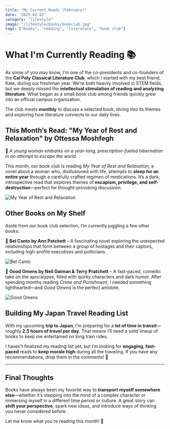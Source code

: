 ```yaml
---
title: "My Current Reads (February)"
date: "2025-02-02"
category: "lifestyle"
image: "/lifestyle/books/bookclub.jpg"
tags: ["books", "reading", "literature", "book club"]
---
```


# **What I'm Currently Reading 📚**

As some of you may know, I'm one of the co-presidents and co-founders of the **Cal Poly Classical Literature Club**, which I started with my best friend, Kate, during our freshman year. We’re both heavily involved in STEM fields, but we deeply missed the **intellectual stimulation of reading and analyzing literature**. What began as a small book club among friends quickly grew into an official campus organization.

The club meets **monthly** to discuss a selected book, diving into its themes and exploring how literature connects to our daily lives.

## **This Month’s Read: "My Year of Rest and Relaxation" by Ottessa Moshfegh**
📖 *A young woman embarks on a year-long, prescription-fueled hibernation in an attempt to escape the world.*

This month, our book club is reading *My Year of Rest and Relaxation*, a novel about a woman who, disillusioned with life, attempts to **sleep for an entire year** through a carefully crafted regimen of medications. It’s a dark, introspective read that explores themes of **escapism, privilege, and self-destruction**—perfect for thought-provoking discussion.

![My Year of Rest and Relaxation](/lifestyle/books/my-year-of-rest-and-relaxation.jpg)

## **Other Books on My Shelf**
Aside from our book club selection, I’m currently juggling a few other books:

📖 **Bel Canto by Ann Patchett** – A fascinating novel exploring the unexpected relationships that form between a group of hostages and their captors, including high-profile executives and politicians.

![Bel Canto](/lifestyle/books/bel-canto.jpg)

📖 **Good Omens by Neil Gaiman & Terry Pratchett** – A fast-paced, comedic take on the apocalypse, filled with quirky characters and dark humor. After spending months reading *Crime and Punishment*, I needed something lighthearted—and *Good Omens* is the perfect antidote.

![Good Omens](/lifestyle/books/good-omens.jpg)

## **Building My Japan Travel Reading List**
With my upcoming **trip to Japan**, I’m preparing for a **lot of time in transit**—roughly **2.5 hours of travel per day**. That means I’ll need a solid lineup of books to keep me entertained on long train rides.

I haven’t finalized my reading list yet, but I’m looking for **engaging, fast-paced** reads to **keep morale high** during all the traveling. If you have any recommendations, drop them in the comments! 💬

---

## **Final Thoughts**
Books have always been my favorite way to **transport myself somewhere else**—whether it’s stepping into the mind of a complex character or immersing myself in a different time period or culture. A great story can **shift your perspective**, spark new ideas, and introduce ways of thinking you never considered before.

Let me know what you're reading this month! 💬